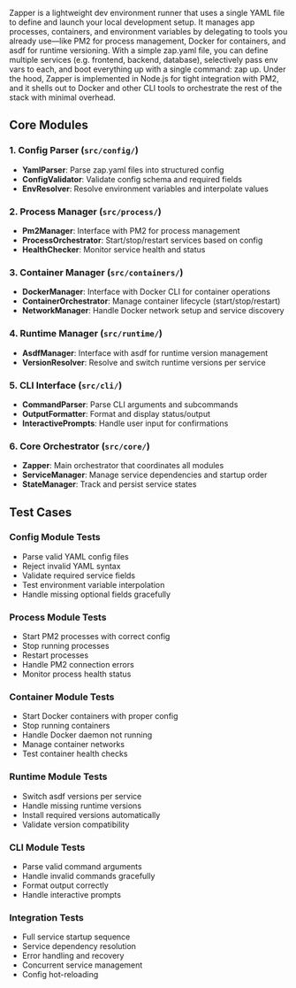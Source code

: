 Zapper is a lightweight dev environment runner that uses a single YAML file to define and launch your local development setup. It manages app processes, containers, and environment variables by delegating to tools you already use—like PM2 for process management, Docker for containers, and asdf for runtime versioning. With a simple zap.yaml file, you can define multiple services (e.g. frontend, backend, database), selectively pass env vars to each, and boot everything up with a single command: zap up. Under the hood, Zapper is implemented in Node.js for tight integration with PM2, and it shells out to Docker and other CLI tools to orchestrate the rest of the stack with minimal overhead.

## Core Modules

### 1. Config Parser (`src/config/`)
- **YamlParser**: Parse zap.yaml files into structured config
- **ConfigValidator**: Validate config schema and required fields
- **EnvResolver**: Resolve environment variables and interpolate values

### 2. Process Manager (`src/process/`)
- **Pm2Manager**: Interface with PM2 for process management
- **ProcessOrchestrator**: Start/stop/restart services based on config
- **HealthChecker**: Monitor service health and status

### 3. Container Manager (`src/containers/`)
- **DockerManager**: Interface with Docker CLI for container operations
- **ContainerOrchestrator**: Manage container lifecycle (start/stop/restart)
- **NetworkManager**: Handle Docker network setup and service discovery

### 4. Runtime Manager (`src/runtime/`)
- **AsdfManager**: Interface with asdf for runtime version management
- **VersionResolver**: Resolve and switch runtime versions per service

### 5. CLI Interface (`src/cli/`)
- **CommandParser**: Parse CLI arguments and subcommands
- **OutputFormatter**: Format and display status/output
- **InteractivePrompts**: Handle user input for confirmations

### 6. Core Orchestrator (`src/core/`)
- **Zapper**: Main orchestrator that coordinates all modules
- **ServiceManager**: Manage service dependencies and startup order
- **StateManager**: Track and persist service states

## Test Cases

### Config Module Tests
- Parse valid YAML config files
- Reject invalid YAML syntax
- Validate required service fields
- Test environment variable interpolation
- Handle missing optional fields gracefully

### Process Module Tests
- Start PM2 processes with correct config
- Stop running processes
- Restart processes
- Handle PM2 connection errors
- Monitor process health status

### Container Module Tests
- Start Docker containers with proper config
- Stop running containers
- Handle Docker daemon not running
- Manage container networks
- Test container health checks

### Runtime Module Tests
- Switch asdf versions per service
- Handle missing runtime versions
- Install required versions automatically
- Validate version compatibility

### CLI Module Tests
- Parse valid command arguments
- Handle invalid commands gracefully
- Format output correctly
- Handle interactive prompts

### Integration Tests
- Full service startup sequence
- Service dependency resolution
- Error handling and recovery
- Concurrent service management
- Config hot-reloading